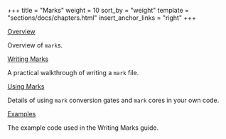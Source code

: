 +++
title = "Marks"
weight = 10
sort_by = "weight"
template = "sections/docs/chapters.html"
insert_anchor_links = "right"
+++

[Overview](/reference/arvo/clay/marks/marks)

Overview of `mark`s.

[Writing Marks](/reference/arvo/clay/marks/writing-marks)

A practical walkthrough of writing a `mark` file.

[Using Marks](/reference/arvo/clay/marks/using-marks)

Details of using `mark` conversion gates and `mark` cores in your own code.

[Examples](/reference/arvo/clay/marks/examples)

The example code used in the Writing Marks guide.
